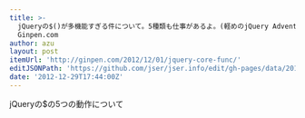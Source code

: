 ```yaml
---
title: >-
  jQueryの$()が多機能すぎる件について。5種類も仕事があるよ。(軽めのjQuery Advent Calendar 2012 – 01日目) |
  Ginpen.com
author: azu
layout: post
itemUrl: 'http://ginpen.com/2012/12/01/jquery-core-func/'
editJSONPath: 'https://github.com/jser/jser.info/edit/gh-pages/data/2012/12/index.json'
date: '2012-12-29T17:44:00Z'
---
```

jQueryの$の5つの動作について
